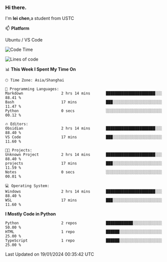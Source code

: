 ### Hi there.
I'm **lei chen**,a student from USTC

📫 **Platform**

Ubuntu / VS Code

<!--START_SECTION:waka-->
![Code Time](http://img.shields.io/badge/Code%20Time-158%20hrs%2054%20mins-blue)

![Lines of code](https://img.shields.io/badge/From%20Hello%20World%20I%27ve%20Written-12.0%20thousand%20lines%20of%20code-blue)

📊 **This Week I Spent My Time On** 

```text
🕑︎ Time Zone: Asia/Shanghai

💬 Programming Languages: 
Markdown                 2 hrs 14 mins       ██████████████████████░░░   88.41 % 
Bash                     17 mins             ███░░░░░░░░░░░░░░░░░░░░░░   11.47 % 
Python                   0 secs              ░░░░░░░░░░░░░░░░░░░░░░░░░   00.12 % 

🔥 Editors: 
Obsidian                 2 hrs 14 mins       ██████████████████████░░░   88.40 % 
VS Code                  17 mins             ███░░░░░░░░░░░░░░░░░░░░░░   11.60 % 

🐱‍💻 Projects: 
Unknown Project          2 hrs 14 mins       ██████████████████████░░░   88.40 % 
projects                 17 mins             ███░░░░░░░░░░░░░░░░░░░░░░   11.59 % 
Notes                    0 secs              ░░░░░░░░░░░░░░░░░░░░░░░░░   00.01 % 

💻 Operating System: 
Windows                  2 hrs 14 mins       ██████████████████████░░░   88.40 % 
WSL                      17 mins             ███░░░░░░░░░░░░░░░░░░░░░░   11.60 % 
```

**I Mostly Code in Python** 

```text
Python                   2 repos             ████████████░░░░░░░░░░░░░   50.00 % 
HTML                     1 repo              ██████░░░░░░░░░░░░░░░░░░░   25.00 % 
TypeScript               1 repo              ██████░░░░░░░░░░░░░░░░░░░   25.00 % 
```




 Last Updated on 19/01/2024 00:35:42 UTC
<!--END_SECTION:waka-->
